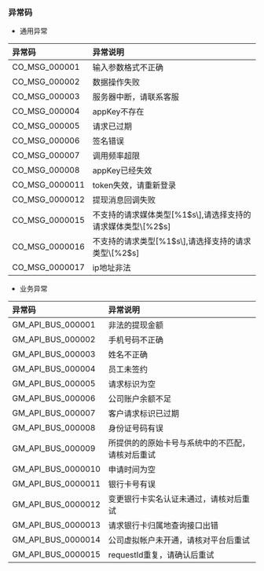 ### 异常码

* 通用异常

| 异常码 | 异常说明 |
| :--- | :--- |
| CO\_MSG\_000001 | 输入参数格式不正确 |
| CO\_MSG\_000002 | 数据操作失败 |
| CO\_MSG\_000003 | 服务器中断，请联系客服 |
| CO\_MSG\_000004 | appKey不存在 |
| CO\_MSG\_000005 | 请求已过期 |
| CO\_MSG\_000006 | 签名错误 |
| CO\_MSG\_000007 | 调用频率超限 |
| CO\_MSG\_000008 | appKey已经失效 |
| CO\_MSG\_0000011 | token失效，请重新登录 |
| CO\_MSG\_0000012 | 提现消息回调失败 |
| CO\_MSG\_0000015 | 不支持的请求媒体类型\[%1$s\],请选择支持的请求媒体类型\[%2$s\] |
| CO\_MSG\_0000016 | 不支持的请求类型\[%1$s\],请选择支持的请求类型\[%2$s\] |
| CO\_MSG\_0000017 | ip地址非法 |

* 业务异常

| 异常码 | 异常说明 |
| :--- | :--- |
| GM\_API\_BUS\_000001 | 非法的提现金额 |
| GM\_API\_BUS\_000002 | 手机号码不正确 |
| GM\_API\_BUS\_000003 | 姓名不正确 |
| GM\_API\_BUS\_000004 | 员工未签约 |
| GM\_API\_BUS\_000005 | 请求标识为空 |
| GM\_API\_BUS\_000006 | 公司账户余额不足 |
| GM\_API\_BUS\_000007 | 客户请求标识已过期 |
| GM\_API\_BUS\_000008 | 身份证号码有误 |
| GM\_API\_BUS\_000009 | 所提供的的原始卡号与系统中的不匹配，请核对后重试 |
| GM\_API\_BUS\_0000010 | 申请时间为空 |
| GM\_API\_BUS\_0000011 | 银行卡号有误 |
| GM\_API\_BUS\_0000012 | 变更银行卡实名认证未通过，请核对后重试 |
| GM\_API\_BUS\_0000013 | 请求银行卡归属地查询接口出错 |
| GM\_API\_BUS\_0000014 | 公司虚拟帐户未开通，请核对平台后重试 |
| GM\_API\_BUS\_0000015 | requestId重复，请确认后重试 |



